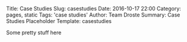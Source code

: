 Title: Case Studies
Slug: casestudies
Date: 2016-10-17 22:00
Category: pages, static
Tags: 'case studies'
Author: Team Droste 
Summary: Case Studies Placeholder
Template: casestudies


Some pretty stuff here


